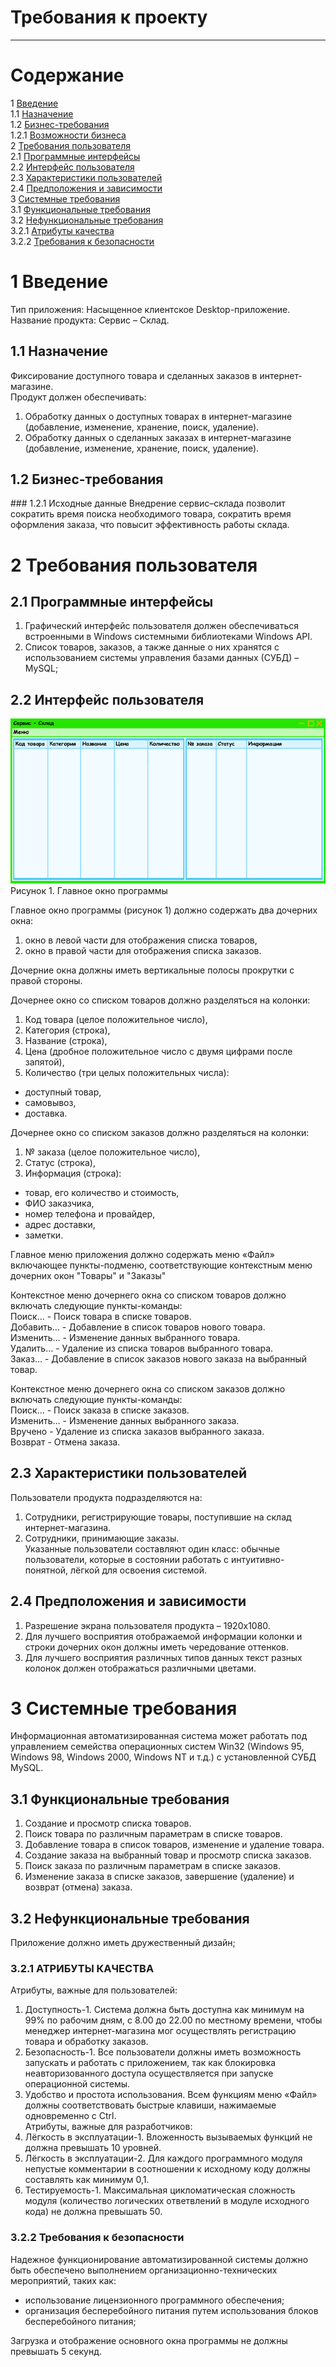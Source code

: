 # Требования к проекту
---

# Содержание
1 [Введение](#intro)  
1.1 [Назначение](#appointment)  
1.2 [Бизнес-требования](#business_requirements)  
1.2.1 [Возможности бизнеса](#business_opportunities)  
2 [Требования пользователя](#user_requirements)  
2.1 [Программные интерфейсы](#software_interfaces)  
2.2 [Интерфейс пользователя](#user_interface)  
2.3 [Характеристики пользователей](#user_specifications)  
2.4 [Предположения и зависимости](#assumptions_and_dependencies)  
3 [Системные требования](#system_requirements)  
3.1 [Функциональные требования](#functional_requirements)  
3.2 [Нефункциональные требования](#non-functional_requirements)  
3.2.1 [Атрибуты качества](#quality_attributes)  
3.2.2 [Требования к безопасности](#security_requirements)  

<a name="intro"/>

# 1 Введение

Тип приложения: Насыщенное клиентское Desktop-приложение.  
Название продукта: Сервис – Склад.

<a name="appointment"/>

## 1.1 Назначение
Фиксирование доступного товара и сделанных заказов в интернет-магазине.  
Продукт должен обеспечивать:  
1) Обработку данных о доступных товарах в интернет-магазине (добавление, изменение, хранение, поиск, удаление).  
2) Обработку данных о сделанных заказах в интернет-магазине (добавление, изменение, хранение, поиск, удаление).

<a name="business_requirements"/>

## 1.2 Бизнес-требования

<a name="business_opportunities"/>
### 1.2.1 Исходные данные
Внедрение сервис–склада позволит сократить время поиска необходимого товара, сократить время оформления заказа, что повысит эффективность работы склада.

<a name="user_requirements"/>

# 2 Требования пользователя

<a name="software_interfaces"/>

## 2.1 Программные интерфейсы

1. Графический интерфейс пользователя должен обеспечиваться встроенными в Windows системными библиотеками Windows API.
2. Список товаров, заказов, а также данные о них хранятся с использованием системы управления базами данных (СУБД) – MySQL;

<a name="user_interface"/>

## 2.2 Интерфейс пользователя
 
![Главное окно программы](/Images/MainForm.png)  
Рисунок 1. Главное окно программы

Главное окно программы (рисунок 1) должно содержать два дочерних окна:  
1. окно в левой части для отображения списка товаров,  
2. окно в правой части для отображения списка заказов.  

Дочерние окна должны иметь вертикальные полосы прокрутки с правой стороны.  

Дочернее окно со списком товаров должно разделяться на колонки:  
1. Код товара (целое положительное число),  
2. Категория (строка),  
3. Название (строка),  
4. Цена (дробное положительное число с двумя цифрами после запятой),  
5. Количество (три целых положительных числа):  
- доступный товар,  
- самовывоз,  
- доставка.

Дочернее окно со списком заказов должно разделяться на колонки:  
1. № заказа (целое положительное число),  
2. Статус (строка),  
3. Информация (строка):  
- товар, его количество и стоимость,  
- ФИО заказчика,  
- номер телефона и провайдер,  
- адрес доставки,  
- заметки.

Главное меню приложения должно содержать меню «Файл» включающее пункты-подменю, соответствующие контекстным меню дочерних окон "Товары" и "Заказы"

Контекстное меню дочернего окна со списком товаров должно включать следующие пункты-команды:  
Поиск…		- Поиск товара в списке товаров.  
Добавить…	- Добавление в список товаров нового товара.  
Изменить…	- Изменение данных выбранного товара.  
Удалить…	- Удаление из списка товаров выбранного товара.  
Заказ…		- Добавление в список заказов нового заказа на выбранный товар.

Контекстное меню дочернего окна со списком заказов должно включать следующие пункты-команды:  
Поиск…		- Поиск заказа в списке заказов.  
Изменить…	- Изменение данных выбранного заказа.  
Вручено		- Удаление из списка заказов выбранного заказа.  
Возврат		- Отмена заказа.

<a name="user_specifications"/>

## 2.3 Характеристики пользователей
Пользователи продукта подразделяются на:  
1. Сотрудники, регистрирующие товары, поступившие на склад интернет-магазина.  
2. Сотрудники, принимающие заказы.  
Указанные пользователи составляют один класс: обычные пользователи, которые в состоянии работать с интуитивно-понятной, лёгкой для освоения системой.

<a name="assumptions_and_dependencies"/>

## 2.4 Предположения и зависимости
1. Разрешение экрана пользователя продукта – 1920x1080.  
2. Для лучшего восприятия отображаемой информации колонки и строки дочерних окон должны иметь чередование оттенков.  
3. Для лучшего восприятия различных типов данных текст разных колонок должен отображаться различными цветами.

<a name="system_requirements"/>

# 3 Системные требования
Информационная автоматизированная система может работать под управлением семейства операционных систем Win32 (Windows 95, Windows 98, Windows 2000, Windows NT и т.д.) с установленной СУБД MySQL.

<a name="functional_requirements"/>

## 3.1 Функциональные требования
1. Создание и просмотр списка товаров.  
2. Поиск товара по различным параметрам в списке товаров.  
3. Добавление товара в список товаров, изменение и удаление товара.  
4. Создание заказа на выбранный товар и просмотр списка заказов.  
5. Поиск заказа по различным параметрам в списке заказов.  
6. Изменение заказа в списке заказов, завершение (удаление) и возврат (отмена) заказа.

<a name="non-functional_requirements"/>

## 3.2 Нефункциональные требования
Приложение должно иметь дружественный дизайн;

<a name="quality_attributes"/>

### 3.2.1 АТРИБУТЫ КАЧЕСТВА
Атрибуты, важные для пользователей:  
1. Доступность-1. Система должна быть доступна как минимум на 99% по рабочим дням, с 8.00 до 22.00 по местному времени, чтобы менеджер интернет-магазина мог осуществлять регистрацию товара и обработку заказов.  
2. Безопасность-1. Все пользователи должны иметь возможность запускать и работать с приложением, так как блокировка неавторизованного доступа осуществляется при запуске операционной системы.  
3. Удобство и простота использования. Всем функциям меню «Файл» должны соответствовать быстрые клавиши, нажимаемые одновременно с Ctrl.  
Атрибуты, важные для разработчиков:  
1. Лёгкость в эксплуатации-1. Вложенность вызываемых функций не должна превышать 10 уровней.  
2. Лёгкость в эксплуатации-2. Для каждого программного модуля непустые комментарии в соотношении к исходному коду должны составлять как минимум 0,1.  
3. Тестируемость-1. Максимальная цикломатическая сложность модуля (количество логических ответвлений в модуле исходного кода) не должна превышать 50.

<a name="security_requirements"/>

### 3.2.2 Требования к безопасности
Надежное функционирование автоматизированной системы должно быть обеспечено выполнением организационно-технических мероприятий, таких как:
- использование лицензионного программного обеспечения;
- организация бесперебойного питания путем использования блоков бесперебойного питания;

Загрузка и отображение основного окна программы не должны превышать 5 секунд.
